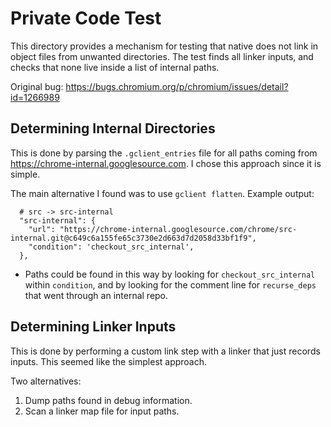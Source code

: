 # Private Code Test

This directory provides a mechanism for testing that native does not link in
object files from unwanted directories. The test finds all linker inputs, and
checks that none live inside a list of internal paths.

Original bug: https://bugs.chromium.org/p/chromium/issues/detail?id=1266989

## Determining Internal Directories

This is done by parsing the `.gclient_entries` file for all paths coming from
https://chrome-internal.googlesource.com. I chose this approach since it is
simple.

The main alternative I found was to use `gclient flatten`. Example output:

```
  # src -> src-internal
  "src-internal": {
    "url": "https://chrome-internal.googlesource.com/chrome/src-internal.git@c649c6a155fe65c3730e2d663d7d2058d33bf1f9",
    "condition": 'checkout_src_internal',
  },
```

* Paths could be found in this way by looking for `checkout_src_internal`
  within `condition`, and by looking for the comment line for `recurse_deps`
  that went through an internal repo.

## Determining Linker Inputs

This is done by performing a custom link step with a linker that just records
inputs. This seemed like the simplest approach.

Two alternatives:
1) Dump paths found in debug information.
2) Scan a linker map file for input paths.
